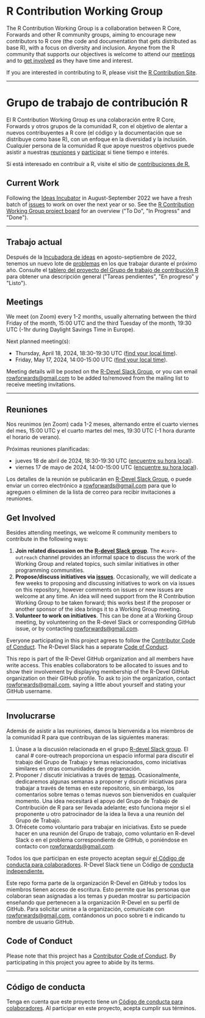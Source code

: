 # R Contribution Working Group

The R Contribution Working Group is a collaboration between R Core, Forwards and other R community groups, aiming to encourage new contributors to R core (the code and documentation that gets distributed as base R), with a focus on diversity and inclusion. Anyone from the R community that supports our objectives is welcome to attend our [meetings](#meetings) and to [get involved](#get-involved) as they have time and interest.

If you are interested in contributing to R, please visit the [R Contribution Site](https://forwards.github.io/rcontribution/).

---
# Grupo de trabajo de contribución R
El R Contribution Working Group es una colaboración entre R Core, Forwards y otros grupos de la comunidad R, con el objetivo de alentar a nuevos contribuyentes a R core (el código y la documentación que se distribuye como base R), con un enfoque en la diversidad y la inclusión. Cualquier persona de la comunidad R que apoye nuestros objetivos puede asistir a nuestras [reuniones](#meetings) y [participar](#get-involved) si tiene tiempo e interés.

Si está interesado en contribuir a R, visite el sitio de [contribuciones de R.](https://forwards.github.io/rcontribution/)

## Current Work

Following the [Ideas Incubator](ideas_incubator.md) in August-September 2022 we have a fresh batch of [issues](https://github.com/forwards/rcontribution/issues) to work on over the next year or so. See the [R Contribution Working Group project board](https://github.com/forwards/rcontribution/projects/1#card-69991106) for an overview ("To Do", "In Progress" and "Done").

---

## Trabajo actual

Después de la [Incubadora de ideas](ideas_incubator.md) en agosto-septiembre de 2022, tenemos un nuevo lote de [problemas](https://github.com/forwards/rcontribution/issues) en los que trabajar durante el próximo año. Consulte el [tablero del proyecto del Grupo de trabajo de contribución R](https://github.com/forwards/rcontribution/projects/1#card-69991106) para obtener una descripción general ("Tareas pendientes", "En progreso" y "Listo").


## Meetings

We meet (on Zoom) every 1-2 months, usually alternating between the third Friday of the month, 15:00 UTC and the third Tuesday of the month, 19:30 UTC (-1hr during Daylight Savings Time in Europe). 

Next planned meeting(s):
 - Thursday, April 18, 2024, 18:30-19:30 UTC ([find your local time](https://arewemeetingyet.com/UTC/2024-04-18/18:30/R%20Contribution%20Working%20Group)).
 - Friday, May 17, 2024, 14:00-15:00 UTC ([find your local time](https://arewemeetingyet.com/UTC/2024-05-17/14:00/R%20Contribution%20Working%20Group)).

Meeting details will be posted on the [R-Devel Slack Group](https://forwards.github.io/rcontribution/slack), or you can email rowforwards@gmail.com to be added to/removed from the mailing list to receive meeting invitations.

---
## Reuniones

Nos reunimos (en Zoom) cada 1-2 meses, alternando entre el cuarto viernes del mes, 15:00 UTC y el cuarto martes del mes, 19:30 UTC (-1 hora durante el horario de verano).

Próximas reuniones planificadas:
 - jueves 18 de abril de 2024, 18:30-19:30 UTC ([encuentre su hora local](https://arewemeetingyet.com/UTC/2024-04-18/18:30/Grupo%20de%20trabajo%20de%20contribución%20R)).
 - viernes 17 de mayo de 2024, 14:00-15:00 UTC ([encuentre su hora local](https://arewemeetingyet.com/UTC/2024-05-17/14:00/Grupo%20de%20trabajo%20de%20contribución%20R)).

Los detalles de la reunión se publicarán en [R-Devel Slack Group](https://forwards.github.io/rcontribution/slack), o puede enviar un correo electrónico a rowforwards@gmail.com para que lo agreguen o eliminen de la lista de correo para recibir invitaciones a reuniones.

## Get Involved

Besides attending meetings, we welcome R community members to contribute in the following ways:

1. **Join related discussion on the [R-devel Slack group](https://forwards.github.io/rcontribution/slack)**. The `#core-outreach` channel provides an informal space to discuss the work of the Working Group and related topics, such similar initiatives in other programming communities.
2. **Propose/discuss initiatives via [issues](https://github.com/forwards/rcontribution/issues)**. Occasionally, we will dedicate a few weeks to proposing and discussing initiatives to work on via issues on this repository, however comments on issues or new issues are welcome at any time. An idea will need support from the R Contribution Working Group to be taken forward; this works best if the proposer or another sponsor of the idea brings it to a Working Group meeting.
3. **Volunteer to work on initiatives**. This can be done at a Working Group meeting, by volunteering on the R-devel Slack or corresponding GitHub issue, or by contacting rowforwards@gmail.com.

Everyone participating in this project agrees to follow the [Contributor Code of Conduct](https://github.com/forwards/rcontribution/blob/master/CONDUCT.md). The R-Devel Slack has a separate [Code of Conduct](https://forwards.github.io/rcontribution/slack).

This repo is part of the R-Devel GitHub organization and all members have write access. This enables collaborators to be allocated to issues and to show their involvement by displaying membership of the R-Devel GitHub organization on their GitHub profile. To ask to join the organization, contact rowforwards@gmail.com, saying a little about yourself and stating your GitHub username.

---
## Involucrarse
Además de asistir a las reuniones, damos la bienvenida a los miembros de la comunidad R para que contribuyan de las siguientes maneras:

1. Únase a la discusión relacionada en el grupo [R-devel Slack group](https://forwards.github.io/rcontribution/slack). El canal # core-outreach proporciona un espacio informal para discutir el trabajo del Grupo de Trabajo y temas relacionados, como iniciativas similares en otras comunidades de programación.
2. Proponer / discutir iniciativas a través de [temas](https://github.com/forwards/rcontribution/issues). Ocasionalmente, dedicaremos algunas semanas a proponer y discutir iniciativas para trabajar a través de temas en este repositorio, sin embargo, los comentarios sobre temas o temas nuevos son bienvenidos en cualquier momento. Una idea necesitará el apoyo del Grupo de Trabajo de Contribución de R para ser llevada adelante; esto funciona mejor si el proponente u otro patrocinador de la idea la lleva a una reunión del Grupo de Trabajo.
3. Ofrécete como voluntario para trabajar en iniciativas. Esto se puede hacer en una reunión del Grupo de trabajo, como voluntario en R-devel Slack o en el problema correspondiente de GitHub, o poniéndose en contacto con rowforwards@gmail.com.

Todos los que participan en este proyecto aceptan seguir [el Código de conducta para colaboradores](https://github.com/forwards/rcontribution/blob/master/CONDUCT.md). R-Devel Slack tiene un Código de [conducta independiente.](https://forwards.github.io/rcontribution/slack)

Este repo forma parte de la organización R-Devel en GitHub y todos los miembros tienen acceso de escritura. Esto permite que las personas que colaboran sean asignadas a los temas y puedan mostrar su participación enseñando que pertenecen a la organización R-Devel en su perfil de GitHub. Para solicitar unirse a la organización, comunícate con rowforwards@gmail.com, contándonos un poco sobre ti e indicando tu nombre de usuario GitHub.

## Code of Conduct

Please note that this project has a [Contributor Code of Conduct](https://github.com/forwards/rcontribution/blob/master/CONDUCT.md).
By participating in this project you agree to abide by its terms.

---
## Código de conducta
Tenga en cuenta que este proyecto tiene un [Código de conducta para colaboradores](https://github.com/forwards/rcontribution/blob/master/CONDUCT.md). Al participar en este proyecto, acepta cumplir sus términos.

